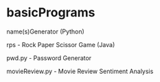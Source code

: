 # basicPrograms
name(s)Generator (Python)

rps - Rock Paper Scissor Game (Java)

pwd.py - Password Generator

movieReview.py - Movie Review Sentiment Analysis
